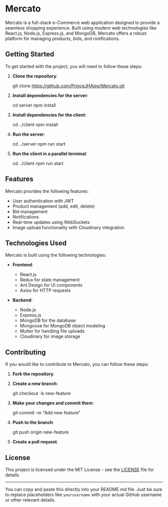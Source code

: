 

# Mercato

Mercato is a full-stack e-Commerce web application designed to provide a seamless shopping experience. Built using modern web technologies like React.js, Node.js, Express.js, and MongoDB, Mercato offers a robust platform for managing products, bids, and notifications.

## Getting Started

To get started with the project, you will need to follow these steps:

1. **Clone the repository**: 
  
   git clone https://github.com/PrinceJHAjee/Mercato.git
   
2. **Install dependencies for the server**: 
   
   cd server
   npm install
   
3. **Install dependencies for the client**: 

   cd ../client
   npm install
   
4. **Run the server**: 
   
   cd ../server
   npm run start
   
5. **Run the client in a parallel terminal**: 

   cd ../client
   npm run start


## Features

Mercato provides the following features:

- User authentication with JWT
- Product management (add, edit, delete)
- Bid management
- Notifications
- Real-time updates using WebSockets
- Image upload functionality with Cloudinary integration

## Technologies Used

Mercato is built using the following technologies:

- **Frontend**:
  - React.js
  - Redux for state management
  - Ant Design for UI components
  - Axios for HTTP requests

- **Backend**:
  - Node.js
  - Express.js
  - MongoDB for the database
  - Mongoose for MongoDB object modeling
  - Multer for handling file uploads
  - Cloudinary for image storage



## Contributing

If you would like to contribute to Mercato, you can follow these steps:

1. **Fork the repository**.
2. **Create a new branch**:

   git checkout -b new-feature
 
3. **Make your changes and commit them**:
 
   git commit -m "Add new feature"
 
4. **Push to the branch**:
 
   git push origin new-feature
 
5. **Create a pull request**.

## License

This project is licensed under the MIT License - see the [LICENSE](LICENSE) file for details.

---

You can copy and paste this directly into your README.md file. Just be sure to replace placeholders like `yourusername` with your actual GitHub username or other relevant details.
